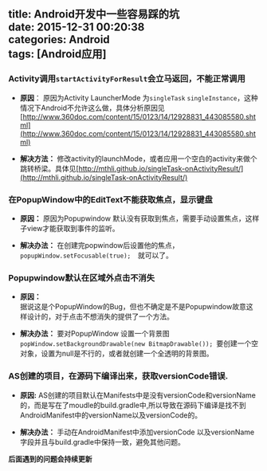 title: Android开发中一些容易踩的坑  
date: 2015-12-31 00:20:38  
categories: Android  
tags: [Android应用]
---

### Activity调用`startActivityForResult`会立马返回，不能正常调用
* **原因**：
原因为Activity LauncherMode 为`singleTask` `singleInstance`，这种情况下Android不允许这么做，具体分析原因见[http://www.360doc.com/content/15/0123/14/12928831_443085580.shtml](http://www.360doc.com/content/15/0123/14/12928831_443085580.shtml)  

* **解决方法：**
修改activity的launchMode，或者应用一个空白的activity来做个跳转桥梁。具体见[http://mthli.github.io/singleTask-onActivityResult/](http://mthli.github.io/singleTask-onActivityResult/)

### 在PopupWindow中的EditText不能获取焦点，显示键盘
* **原因：**
原因为Popupwindow 默认没有获取到焦点，需要手动设置焦点，这样子view才能获取到事件的监听。

* **解决办法：**
在创建完popwindow后设置他的焦点，`popupWindow.setFocusable(true);  `就可以了。
 <!-- more -->

###  Popupwindow默认在区域外点击不消失
* **原因：**   
据说这是个PopupWindow的Bug，但也不确定是不是Popupwindow故意这样设计的，对于点击不想消失的提供了一个方法。  

* **解决办法：**
要对PopupWindow 设置一个背景图`popWindow.setBackgroundDrawable(new BitmapDrawable()); `要创建一个空对象，设置为null是不行的，或者就创建一个全透明的背景图。

### AS创建的项目，在源码下编译出来，获取versionCode错误.
* **原因:**
AS创建的项目默认在Manifests中是没有versionCode和versionName的，而是写在了moudle的build.gradle中,所以导致在源码下编译是找不到AndroidManifest中的versionName以及versionCode的。

* **解决办法：**
手动在AndroidManifest中添加versionCode 以及versionName 字段并且与build.gradle中保持一致，避免其他问题。


**后面遇到的问题会持续更新**
